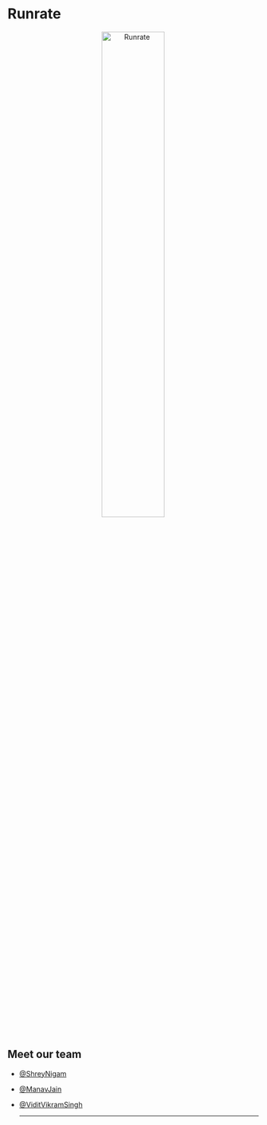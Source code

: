 # Runrate

<p align="center"><img alt="Runrate"  height="50%" width="50%"  src="https://user-images.githubusercontent.com/54352598/121649660-68709780-cab6-11eb-9bbc-d62307c3a13c.png" /></p>
<br>
<p align="center">
<!--   <img alt="Development under progress...!" height="50%" width="60%" src="https://user-images.githubusercontent.com/54352598/121655838-893beb80-cabc-11eb-99a3-c189dfc131cb.gif"/> -->
</p>
<br>

## Meet our team

- [@ShreyNigam](https://www.github.com/shrey6162)
- [@ManavJain](https://github.com/manavj23)
- [@ViditVikramSingh](https://github.com/vidsingh)

  

  ---------------------------------------------------------------------------------------------------------------------------------




